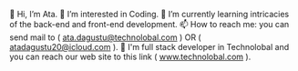 👋 Hi, I’m Ata.
👀 I’m interested in Coding.
🌱 I’m currently learning intricacies of the back-end and front-end development.
📫 How to reach me: you can send mail to ( ata.dagustu@technolobal.com ) OR ( atadagustu20@icloud.com ).
🏢 I'm full stack developer in Technolobal and you can reach our web site to this link ( www.technolobal.com ).
